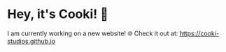 
# Hey, it's Cooki! 👋 
 I am currently working on a new website! 🌐 Check it out at: https://cooki-studios.github.io
